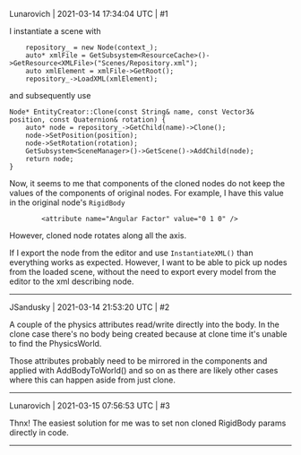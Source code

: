 Lunarovich | 2021-03-14 17:34:04 UTC | #1

I instantiate a scene with 

```
    repository_ = new Node(context_);
    auto* xmlFile = GetSubsystem<ResourceCache>()->GetResource<XMLFile>("Scenes/Repository.xml");
    auto xmlElement = xmlFile->GetRoot();
    repository_->LoadXML(xmlElement);
```

and subsequently use 

```
Node* EntityCreator::Clone(const String& name, const Vector3& position, const Quaternion& rotation) {
    auto* node = repository_->GetChild(name)->Clone();
    node->SetPosition(position);
    node->SetRotation(rotation);
    GetSubsystem<SceneManager>()->GetScene()->AddChild(node);
    return node;
}
```

Now, it seems to me that components of the cloned nodes do not keep the values of the components of original nodes. For example, I have this value in the original node's `RigidBody`
```
		<attribute name="Angular Factor" value="0 1 0" />
```

However, cloned node rotates along all the axis.

If I export the node from the editor and use `InstantiateXML()` than everything works as expected. However, I want to be able to pick up nodes from the loaded scene, without the need to export every model from the editor to the xml describing node.

-------------------------

JSandusky | 2021-03-14 21:53:20 UTC | #2

A couple of the physics attributes read/write directly into the body. In the clone case there's no body being created because at clone time it's unable to find the PhysicsWorld.

Those attributes probably need to be mirrored in the components and applied with AddBodyToWorld() and so on as there are likely other cases where this can happen aside from just clone.

-------------------------

Lunarovich | 2021-03-15 07:56:53 UTC | #3

Thnx! The easiest solution for me was to set non cloned RigidBody params directly in code.

-------------------------

